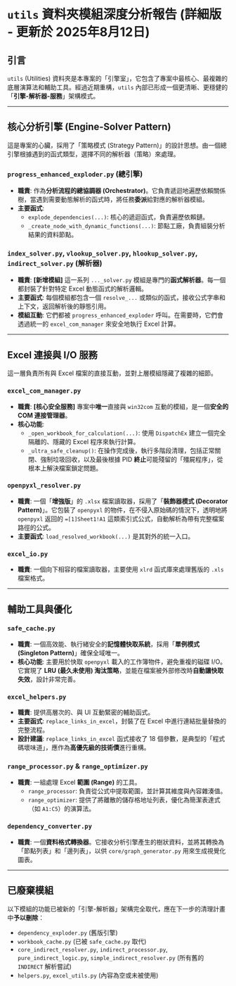 # `utils` 資料夾模組深度分析報告 (詳細版 - 更新於 2025年8月12日)

## 引言

`utils` (Utilities) 資料夾是本專案的「引擎室」，它包含了專案中最核心、最複雜的底層演算法和輔助工具。經過近期重構，`utils` 內部已形成一個更清晰、更穩健的「**引擎-解析器-服務**」架構模式。

---

## 核心分析引擎 (Engine-Solver Pattern)

這是專案的心臟，採用了「策略模式 (Strategy Pattern)」的設計思想。由一個總引擎根據遇到的函式類型，選擇不同的解析器（策略）來處理。

### `progress_enhanced_exploder.py` (總引擎)
*   **職責**: 作為**分析流程的總協調器 (Orchestrator)**。它負責遞迴地遍歷依賴關係樹，當遇到需要動態解析的函式時，將任務**委派**給對應的解析器模組。
*   **主要函式**: 
    *   `explode_dependencies(...)`: 核心的遞迴函式，負責遍歷依賴鏈。
    *   `_create_node_with_dynamic_functions(...)`: 節點工廠，負責組裝分析結果的資料節點。

### `index_solver.py`, `vlookup_solver.py`, `hlookup_solver.py`, `indirect_solver.py` (解析器)
*   **職責**: **[新增模組]** 這一系列 `..._solver.py` 模組是專門的**函式解析器**。每一個都封裝了針對特定 Excel 動態函式的解析邏輯。
*   **主要函式**: 每個模組都包含一個 `resolve_...` 或類似的函式，接收公式字串和上下文，返回解析後的靜態引用。
*   **模組互動**: 它們都被 `progress_enhanced_exploder` 呼叫。在需要時，它們會透過統一的 `excel_com_manager` 來安全地執行 Excel 計算。

---

## Excel 連接與 I/O 服務

這一層負責所有與 Excel 檔案的直接互動，並對上層模組隱藏了複雜的細節。

### `excel_com_manager.py`
*   **職責**: **[核心安全服務]** 專案中**唯一**直接與 `win32com` 互動的模組，是一個**安全的 COM 連接管理器**。
*   **核心功能**:
    *   `_open_workbook_for_calculation(...)`: 使用 `DispatchEx` 建立一個完全隔離的、隱藏的 Excel 程序來執行計算。
    *   `_ultra_safe_cleanup()`: 在操作完成後，執行多階段清理，包括正常關閉、強制垃圾回收，以及最後根據 PID **終止**可能殘留的「殭屍程序」，從根本上解決檔案鎖定問題。

### `openpyxl_resolver.py`
*   **職責**: 一個「**增強版**」的 `.xlsx` 檔案讀取器，採用了「**裝飾器模式 (Decorator Pattern)**」。它包裝了 `openpyxl` 的物件，在不侵入原始碼的情況下，透明地將 `openpyxl` 返回的 `=[1]Sheet1!A1` 這類索引式公式，自動解析為帶有完整檔案路徑的公式。
*   **主要函式**: `load_resolved_workbook(...)` 是其對外的統一入口。

### `excel_io.py`
*   **職責**: 一個向下相容的檔案讀取器，主要使用 `xlrd` 函式庫來處理舊版的 `.xls` 檔案格式。

---

## 輔助工具與優化

### `safe_cache.py`
*   **職責**: 一個高效能、執行緒安全的**記憶體快取系統**，採用「**單例模式 (Singleton Pattern)**」確保全域唯一。
*   **核心功能**: 主要用於快取 `openpyxl` 載入的工作簿物件，避免重複的磁碟 I/O。它實現了 **LRU (最久未使用) 淘汰策略**，並能在檔案被外部修改時**自動讓快取失效**，設計非常完善。

### `excel_helpers.py`
*   **職責**: 提供高層次的、與 UI 互動緊密的輔助函式。
*   **主要函式**: `replace_links_in_excel`，封裝了在 Excel 中進行連結批量替換的完整流程。
*   **設計建議**: `replace_links_in_excel` 函式接收了 18 個參數，是典型的「程式碼壞味道」，應作為**高優先級的技術債**進行重構。

### `range_processor.py` & `range_optimizer.py`
*   **職責**: 一組處理 Excel **範圍 (Range)** 的工具。
    *   `range_processor`: 負責從公式中提取範圍，並計算其維度與內容雜湊值。
    *   `range_optimizer`: 提供了將離散的儲存格地址列表，優化為簡潔表達式（如 `A1:C5`）的演算法。

### `dependency_converter.py`
*   **職責**: 一個**資料格式轉換器**。它接收分析引擎產生的樹狀資料，並將其轉換為「節點列表」和「邊列表」，以供 `core/graph_generator.py` 用來生成視覺化圖表。

---

## 已廢棄模組

以下模組的功能已被新的「引擎-解析器」架構完全取代，應在下一步的清理計畫中**予以刪除**：

*   `dependency_exploder.py` (舊版引擎)
*   `workbook_cache.py` (已被 `safe_cache.py` 取代)
*   `core_indirect_resolver.py`, `indirect_processor.py`, `pure_indirect_logic.py`, `simple_indirect_resolver.py` (所有舊的 `INDIRECT` 解析嘗試)
*   `helpers.py`, `excel_utils.py` (內容為空或未被使用)